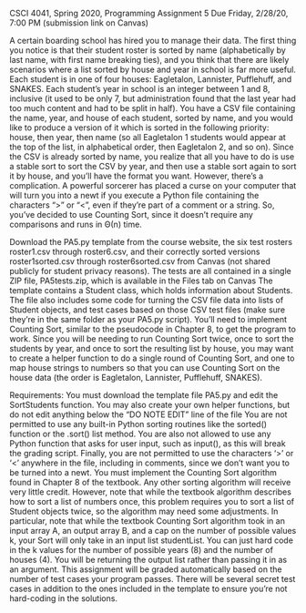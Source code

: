 CSCI 4041, Spring 2020, Programming Assignment 5
Due Friday, 2/28/20, 7:00 PM (submission link on Canvas)

A certain boarding school has hired you to manage their data.  The first thing you notice is that their student roster is sorted by name (alphabetically by last name, with first name breaking ties), and you think that there are likely scenarios where a list sorted by house and year in school is far more useful.  Each student is in one of four houses: Eagletalon, Lannister, Pufflehuff, and SNAKES.  Each student’s year in school is an integer between 1 and 8, inclusive (it used to be only 7, but administration found that the last year had too much content and had to be split in half).  You have a CSV file containing the name, year, and house of each student, sorted by name, and you would like to produce a version of it which is sorted in the following priority: house, then year, then name (so all Eagletalon 1 students would appear at the top of the list, in alphabetical order, then Eagletalon 2, and so on).
Since the CSV is already sorted by name, you realize that all you have to do is use a stable sort to sort the CSV by year, and then use a stable sort again to sort it by house, and you’ll have the format you want.
However, there’s a complication.  A powerful sorcerer has placed a curse on your computer that will turn you into a newt if you execute a Python file containing the characters “>” or “<”, even if they’re part of a comment or a string.  So, you’ve decided to use Counting Sort, since it doesn’t require any comparisons and runs in Θ(n) time.

Download the PA5.py template from the course website, the six test rosters roster1.csv through roster6.csv, and their correctly sorted versions roster1sorted.csv through roster6sorted.csv from Canvas (not shared publicly for student privacy reasons).  The tests are all contained in a single ZIP file, PA5tests.zip, which is available in the Files tab on Canvas  The template contains a Student class, which holds information about Students.  The file also includes some code for turning the CSV file data into lists of Student objects, and test cases based on those CSV test files (make sure they’re in the same folder as your PA5.py script).  You’ll need to implement Counting Sort, similar to the pseudocode in Chapter 8, to get the program to work.
Since you will be needing to run Counting Sort twice, once to sort the students by year, and once to sort the resulting list by house, you may want to create a helper function to do a single round of Counting Sort, and one to map house strings to numbers so that you can use Counting Sort on the house data (the order is Eagletalon, Lannister, Pufflehuff, SNAKES).

Requirements:
You must download the template file PA5.py and edit the SortStudents function.  You may also create your own helper functions, but do not edit anything below the “DO NOTE EDIT” line of the file
You are not permitted to use any built-in Python sorting routines like the sorted() function or the .sort() list method.  You are also not allowed to use any Python function that asks for user input, such as input(), as this will break the grading script.  Finally, you are not permitted to use the characters ‘>’ or ‘<’ anywhere in the file, including in comments, since we don’t want you to be turned into a newt.
You must implement the Counting Sort algorithm found in Chapter 8 of the textbook.  Any other sorting algorithm will receive very little credit.
However, note that while the textbook algorithm describes how to sort a list of numbers once, this problem requires you to sort a list of Student objects twice, so the algorithm may need some adjustments.
In particular, note that while the textbook Counting Sort algorithm took in an input array A, an output array B, and a cap on the number of possible values k, your Sort will only take in an input list studentList.  You can just hard code in the k values for the number of possible years (8) and the number of houses (4).  You will be returning the output list rather than passing it in as an argument.
This assignment will be graded automatically based on the number of test cases your program passes.  There will be several secret test cases in addition to the ones included in the template to ensure you’re not hard-coding in the solutions.
